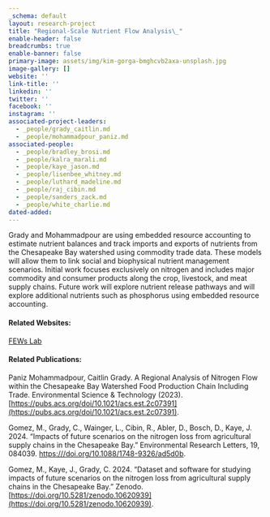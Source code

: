 ```yaml
---
_schema: default
layout: research-project
title: "Regional-Scale Nutrient Flow Analysis\_"
enable-header: false
breadcrumbs: true
enable-banner: false
primary-image: assets/img/kim-gorga-bmghcvb2axa-unsplash.jpg
image-gallery: []
website: ''
link-title: ''
linkedin: ''
twitter: ''
facebook: ''
instagram: ''
associated-project-leaders:
  - _people/grady_caitlin.md
  - _people/mohammadpour_paniz.md
associated-people:
  - _people/bradley_brosi.md
  - _people/kalra_marali.md
  - _people/kaye_jason.md
  - _people/lisenbee_whitney.md
  - _people/luthard_madeline.md
  - _people/raj_cibin.md
  - _people/sanders_zack.md
  - _people/white_charlie.md
dated-added:
---
```

Grady and Mohammadpour are using embedded resource accounting to estimate nutrient balances and track imports and exports of nutrients from the Chesapeake Bay watershed using commodity trade data. These models will allow them to link social and biophysical nutrient management scenarios. Initial work focuses exclusively on nitrogen and includes major commodity and consumer products along the crop, livestock, and meat supply chains. Future work will explore nutrient release pathways and will explore additional nutrients such as phosphorus using embedded resource accounting.

#### Related Websites:

[FEWs Lab](https://gradylab.psu.edu/)

#### Related Publications:

Paniz Mohammadpour, Caitlin Grady. A Regional Analysis of Nitrogen Flow within the Chesapeake Bay Watershed Food Production Chain Including Trade. Environmental Science & Technology (2023). [https://pubs.acs.org/doi/10.1021/acs.est.2c07391](https://pubs.acs.org/doi/10.1021/acs.est.2c07391).

Gomez, M., Grady, C., Wainger, L., Cibin, R., Abler, D., Bosch, D., Kaye, J. 2024. “Impacts of future scenarios on the nitrogen loss from agricultural supply chains in the Chesapeake Bay.” Environmental Research Letters, 19, 084039. [https:///doi.org/10.1088/1748-9326/ad5d0b]().

Gomez, M., Kaye, J., Grady, C. 2024. “Dataset and software for studying impacts of future scenarios on the nitrogen loss from agricultural supply chains in the Chesapeake Bay.” Zenodo. [https://doi.org/10.5281/zenodo.10620939](https://doi.org/10.5281/zenodo.10620939).